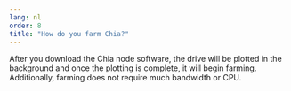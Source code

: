 ```yaml
---
lang: nl
order: 8
title: "How do you farm Chia?"
---
```


After you download the Chia node software, the drive will be plotted in the background and once the plotting is complete, it will begin farming. Additionally, farming does not require much bandwidth or CPU.
